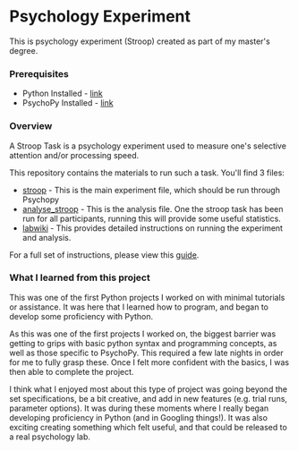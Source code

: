 # Psychology Experiment

This is psychology experiment (Stroop) created as part of my master's degree.

### Prerequisites

* Python Installed - [link](https://www.python.org/downloads/)
* PsychoPy Installed - [link](https://www.psychopy.org)

### Overview

A Stroop Task is a psychology experiment used to measure one's selective attention and/or processing speed.

This repository contains the materials to run such a task. You'll find 3 files:

* [stroop](stroop.py) - This is the main experiment file, which should be run through Psychopy
* [analyse_stroop](analyse_stroop.py) - This is the analysis file. One the stroop task has been run for all participants, running this will provide some useful statistics.
* [labwiki](labwiki.pdf) - This provides detailed instructions on running the experiment and analysis.

For a full set of instructions, please view this [guide](labwiki.pdf).

### What I learned from this project

This was one of the first Python projects I worked on with minimal tutorials or assistance. It was here that I learned how to program, and began to develop some proficiency with Python. 

As this was one of the first projects I worked on, the biggest barrier was getting to grips with basic python syntax and programming concepts, as well as those specific to PsychoPy. This required a few late nights in order for me to fully grasp these. Once I felt more confident with the basics, I was then able to complete the project. 

I think what I enjoyed most about this type of project was going beyond the set specifications, be a bit creative, and add in new features (e.g. trial runs, parameter options). It was during these moments where I really began developing proficiency in Python (and in Googling things!). It was also exciting creating something which felt useful, and that could be released to a real psychology lab.
